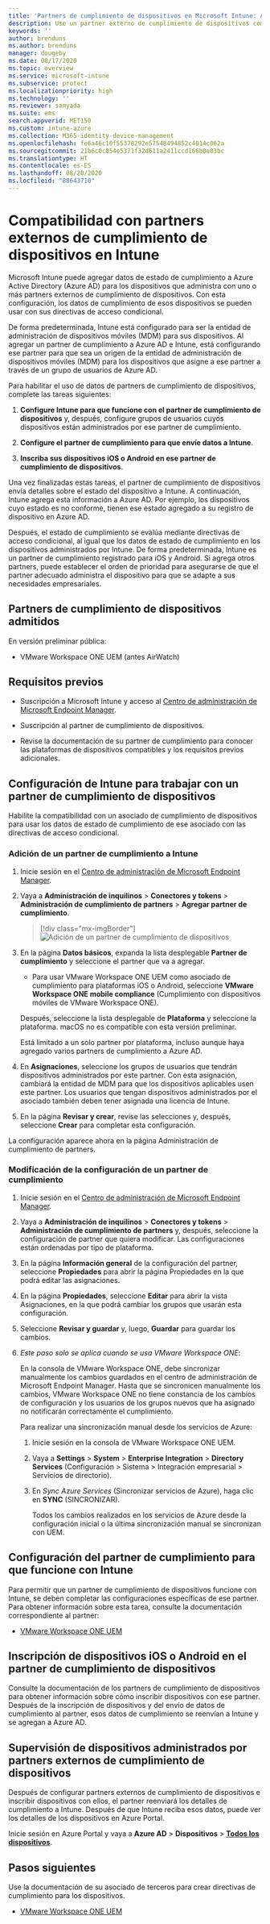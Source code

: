 ```yaml
---
title: 'Partners de cumplimiento de dispositivos en Microsoft Intune: Azure | Microsoft Docs'
description: Use un partner externo de cumplimiento de dispositivos como origen de datos de cumplimiento de los dispositivos que administra con Intune.
keywords: ''
author: brenduns
ms.author: brenduns
manager: dougeby
ms.date: 08/17/2020
ms.topic: overview
ms.service: microsoft-intune
ms.subservice: protect
ms.localizationpriority: high
ms.technology: ''
ms.reviewer: samyada
ms.suite: ems
search.appverid: MET150
ms.custom: intune-azure
ms.collection: M365-identity-device-management
ms.openlocfilehash: fe6a46c10f55378292e57548494852c4014c062a
ms.sourcegitcommit: 21b6c0c054e5371f32d611a2411ccd166b0e03bc
ms.translationtype: HT
ms.contentlocale: es-ES
ms.lasthandoff: 08/20/2020
ms.locfileid: "88643710"
---
```

# <a name="support-third-party-device-compliance-partners-in-intune"></a>Compatibilidad con partners externos de cumplimiento de dispositivos en Intune

Microsoft Intune puede agregar datos de estado de cumplimiento a Azure Active Directory (Azure AD) para los dispositivos que administra con uno o más partners externos de cumplimiento de dispositivos. Con esta configuración, los datos de cumplimiento de esos dispositivos se pueden usar con sus directivas de acceso condicional.

De forma predeterminada, Intune está configurado para ser la entidad de administración de dispositivos móviles (MDM) para sus dispositivos. Al agregar un partner de cumplimiento a Azure AD e Intune, está configurando ese partner para que sea un origen de la entidad de administración de dispositivos móviles (MDM) para los dispositivos que asigne a ese partner a través de un grupo de usuarios de Azure AD.

Para habilitar el uso de datos de partners de cumplimiento de dispositivos, complete las tareas siguientes:

1. **Configure Intune para que funcione con el partner de cumplimiento de dispositivos** y, después, configure grupos de usuarios cuyos dispositivos están administrados por ese partner de cumplimiento.

2. **Configure el partner de cumplimiento para que envíe datos a Intune**.

3. **Inscriba sus dispositivos iOS o Android en ese partner de cumplimiento de dispositivos**.

Una vez finalizadas estas tareas, el partner de cumplimiento de dispositivos envía detalles sobre el estado del dispositivo a Intune. A continuación, Intune agrega esta información a Azure AD. Por ejemplo, los dispositivos cuyo estado es no conforme, tienen ese estado agregado a su registro de dispositivo en Azure AD.

Después, el estado de cumplimiento se evalúa mediante directivas de acceso condicional, al igual que los datos de estado de cumplimiento en los dispositivos administrados por Intune.  De forma predeterminada, Intune es un partner de cumplimiento registrado para iOS y Android. Si agrega otros partners, puede establecer el orden de prioridad para asegurarse de que el partner adecuado administra el dispositivo para que se adapte a sus necesidades empresariales.

## <a name="supported-device-compliance-partners"></a>Partners de cumplimiento de dispositivos admitidos

En versión preliminar pública:

- VMware Workspace ONE UEM (antes AirWatch)

## <a name="prerequisites"></a>Requisitos previos

- Suscripción a Microsoft Intune y acceso al [Centro de administración de Microsoft Endpoint Manager](https://go.microsoft.com/fwlink/?linkid=2109431).

- Suscripción al partner de cumplimiento de dispositivos.

- Revise la documentación de su partner de cumplimiento para conocer las plataformas de dispositivos compatibles y los requisitos previos adicionales.

## <a name="configure-intune-to-work-with-a-device-compliance-partner"></a>Configuración de Intune para trabajar con un partner de cumplimiento de dispositivos

Habilite la compatibilidad con un asociado de cumplimiento de dispositivos para usar los datos de estado de cumplimiento de ese asociado con las directivas de acceso condicional.

### <a name="add-a-compliance-partner-to-intune"></a>Adición de un partner de cumplimiento a Intune

1. Inicie sesión en el [Centro de administración de Microsoft Endpoint Manager](https://go.microsoft.com/fwlink/?linkid=2109431).

2. Vaya a **Administración de inquilinos** > **Conectores y tokens** > **Administración de cumplimiento de partners** > **Agregar partner de cumplimiento**.

   > [!div class="mx-imgBorder"]
   > ![Adición de un partner de cumplimiento de dispositivos](./media/device-compliance-partners/add-compliance-partner.png)

3. En la página **Datos básicos**, expanda la lista desplegable **Partner de cumplimiento** y seleccione el partner que va a agregar.

   - Para usar VMware Workspace ONE UEM como asociado de cumplimiento para plataformas iOS o Android, seleccione **VMware Workspace ONE mobile compliance** (Cumplimiento con dispositivos móviles de VMware Workspace ONE).

   Después, seleccione la lista desplegable de **Plataforma** y seleccione la plataforma. macOS no es compatible con esta versión preliminar.

   Está limitado a un solo partner por plataforma, incluso aunque haya agregado varios partners de cumplimiento a Azure AD.

4. En **Asignaciones**, seleccione los grupos de usuarios que tendrán dispositivos administrados por este partner. Con esta asignación, cambiará la entidad de MDM para que los dispositivos aplicables usen este partner. Los usuarios que tengan dispositivos administrados por el asociado también deben tener asignada una licencia de Intune.

5. En la página **Revisar y crear**, revise las selecciones y, después, seleccione **Crear** para completar esta configuración.

La configuración aparece ahora en la página Administración de cumplimiento de partners.

### <a name="modify-the-configuration-for-a-compliance-partner"></a>Modificación de la configuración de un partner de cumplimiento

1. Inicie sesión en el [Centro de administración de Microsoft Endpoint Manager](https://go.microsoft.com/fwlink/?linkid=2109431).

2. Vaya a **Administración de inquilinos** > **Conectores y tokens** > **Administración de cumplimiento de partners** y, después, seleccione la configuración de partner que quiera modificar. Las configuraciones están ordenadas por tipo de plataforma.

3. En la página **Información general** de la configuración del partner, seleccione **Propiedades** para abrir la página Propiedades en la que podrá editar las asignaciones.

4. En la página **Propiedades**, seleccione **Editar** para abrir la vista Asignaciones, en la que podrá cambiar los grupos que usarán esta configuración.

5. Seleccione **Revisar y guardar** y, luego, **Guardar** para guardar los cambios.

6. *Este paso solo se aplica cuando se usa VMware Workspace ONE*:

   En la consola de VMware Workspace ONE, debe sincronizar manualmente los cambios guardados en el centro de administración de Microsoft Endpoint Manager. Hasta que se sincronicen manualmente los cambios, VMware Workspace ONE no tiene constancia de los cambios de configuración y los usuarios de los grupos nuevos que ha asignado no notificarán correctamente el cumplimiento.

   Para realizar una sincronización manual desde los servicios de Azure:
   1. Inicie sesión en la consola de VMware Workspace ONE UEM.
   2. Vaya a **Settings** > **System** > **Enterprise Integration** > **Directory Services** (Configuración > Sistema > Integración empresarial > Servicios de directorio).
   3. En *Sync Azure Services* (Sincronizar servicios de Azure), haga clic en **SYNC** (SINCRONIZAR).

      Todos los cambios realizados en los servicios de Azure desde la configuración inicial o la última sincronización manual se sincronizan con UEM.  

## <a name="configure-your-compliance-partner-to-work-with-intune"></a>Configuración del partner de cumplimiento para que funcione con Intune

Para permitir que un partner de cumplimiento de dispositivos funcione con Intune, se deben completar las configuraciones específicas de ese partner. Para obtener información sobre esta tarea, consulte la documentación correspondiente al partner:

- [VMware Workspace ONE UEM](https://docs.vmware.com/en/VMware-Workspace-ONE-UEM/services/Directory_Service_Integration/GUID-800FB831-AA66-4094-8F5A-FA5899A3C70C.html)  

## <a name="enroll-your-ios-or-android-devices-to-that-device-compliance-partner"></a>Inscripción de dispositivos iOS o Android en el partner de cumplimiento de dispositivos

Consulte la documentación de los partners de cumplimiento de dispositivos para obtener información sobre cómo inscribir dispositivos con ese partner. Después de la inscripción de dispositivos y del envío de datos de cumplimiento al partner, esos datos de cumplimiento se reenvían a Intune y se agregan a Azure AD.

## <a name="monitor-devices-managed-by-third-party-device-compliance-partners"></a>Supervisión de dispositivos administrados por partners externos de cumplimiento de dispositivos

Después de configurar partners externos de cumplimiento de dispositivos e inscribir dispositivos con ellos, el partner reenviará los detalles de cumplimiento a Intune. Después de que Intune reciba esos datos, puede ver los detalles de los dispositivos en Azure Portal.

Inicie sesión en Azure Portal y vaya a **Azure AD** > **Dispositivos** > [**Todos los dispositivos**](https://portal.azure.com/#blade/Microsoft_AAD_Devices/DevicesMenuBlade/Devices/menuId/).

## <a name="next-steps"></a>Pasos siguientes

Use la documentación de su asociado de terceros para crear directivas de cumplimiento para los dispositivos.

- [VMware Workspace ONE UEM](https://docs.vmware.com/en/VMware-Workspace-ONE-UEM/services/Directory_Service_Integration/GUID-800FB831-AA66-4094-8F5A-FA5899A3C70C.html)
